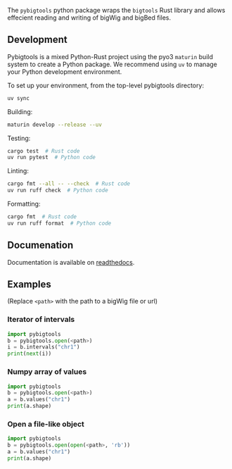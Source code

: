 The `pybigtools` python package wraps the `bigtools` Rust library and allows effecient reading and writing of bigWig and bigBed files.

## Development

Pybigtools is a mixed Python-Rust project using the pyo3 `maturin` build system to create a Python package. We recommend using `uv` to manage your Python development environment.

To set up your environment, from the top-level pybigtools directory:
```sh
uv sync
```

Building:
```sh
maturin develop --release --uv
```

Testing:
```sh
cargo test  # Rust code
uv run pytest  # Python code
```

Linting:
```sh
cargo fmt --all -- --check  # Rust code
uv run ruff check  # Python code
```

Formatting:
```sh
cargo fmt  # Rust code
uv run ruff format  # Python code
```

## Documenation

Documentation is available on [readthedocs](https://bigtools.readthedocs.io/en/latest/pybigtools.html).

## Examples

(Replace `<path>` with the path to a bigWig file or url)

### Iterator of intervals

```python
import pybigtools
b = pybigtools.open(<path>)
i = b.intervals("chr1")
print(next(i))
```

### Numpy array of values

```python
import pybigtools
b = pybigtools.open(<path>)
a = b.values("chr1")
print(a.shape)
```

### Open a file-like object

```python
import pybigtools
b = pybigtools.open(open(<path>, 'rb'))
a = b.values("chr1")
print(a.shape)
```
